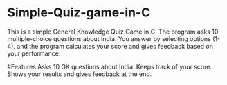 # Simple-Quiz-game-in-C
This is a simple General Knowledge Quiz Game in C. The program asks 10 multiple-choice questions about India. You answer by selecting options (1-4), and the program calculates your score and gives feedback based on your performance.

#Features
Asks 10 GK questions about India.
Keeps track of your score.
Shows your results and gives feedback at the end.
